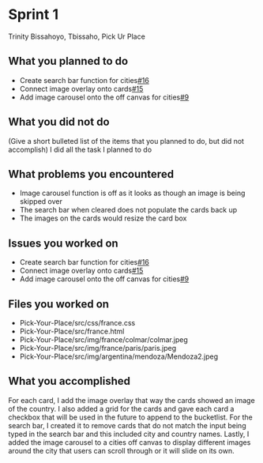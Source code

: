 # Sprint 1

Trinity Bissahoyo, Tbissaho, Pick Ur Place

## What you planned to do

- Create search bar function for cities[#16](https://github.com/utk-cs340-fall24/Pick-Your-Place/issues/16)
- Connect image overlay onto cards[#15](https://github.com/utk-cs340-fall24/Pick-Your-Place/issues/15)
- Add image carousel onto the off canvas for cities[#9](https://github.com/utk-cs340-fall24/Pick-Your-Place/issues/9)

## What you did not do

(Give a short bulleted list of the items that you planned to do, but did not accomplish)
I did all the task I planned to do

## What problems you encountered

- Image carousel function is off as it looks as though an image is being skipped over
- The search bar when cleared does not populate the cards back up
- The images on the cards would resize the card box

## Issues you worked on

- Create search bar function for cities[#16](https://github.com/utk-cs340-fall24/Pick-Your-Place/issues/16)
- Connect image overlay onto cards[#15](https://github.com/utk-cs340-fall24/Pick-Your-Place/issues/15)
- Add image carousel onto the off canvas for cities[#9](https://github.com/utk-cs340-fall24/Pick-Your-Place/issues/9)

## Files you worked on

- Pick-Your-Place/src/css/france.css
- Pick-Your-Place/src/france.html
- Pick-Your-Place/src/img/france/colmar/colmar.jpeg
- Pick-Your-Place/src/img/france/paris/paris.jpeg
- Pick-Your-Place/src/img/argentina/mendoza/Mendoza2.jpeg

## What you accomplished

For each card, I add the image overlay that way the cards showed an image of the country. I also added a grid for the cards and gave each card a checkbox that will be used in the future to append to the bucketlist. For the search bar, I created it to remove cards that do not match the input being typed in the search bar and this included city and country names. Lastly, I added the image carousel to a cities off canvas to display different images around the city that users can scroll through or it will slide on its own.

